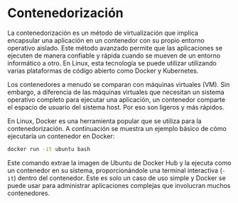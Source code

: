 # Contenedorización

La contenedorización es un método de virtualización que implica encapsular una aplicación en un contenedor con su propio entorno operativo aislado. Este método avanzado permite que las aplicaciones se ejecuten de manera confiable y rápida cuando se mueven de un entorno informático a otro. En Linux, esta tecnología se puede utilizar utilizando varias plataformas de código abierto como Docker y Kubernetes.

Los contenedores a menudo se comparan con máquinas virtuales (VM). Sin embargo, a diferencia de las máquinas virtuales que necesitan un sistema operativo completo para ejecutar una aplicación, un contenedor comparte el espacio de usuario del sistema host. Por eso son ligeros y más rápidos.

En Linux, Docker es una herramienta popular que se utiliza para la contenedorización. A continuación se muestra un ejemplo básico de cómo ejecutaría un contenedor en Docker:

```bash
docker run -it ubuntu bash
```

Este comando extrae la imagen de Ubuntu de Docker Hub y la ejecuta como un contenedor en su sistema, proporcionándole una terminal interactiva (`-it`) dentro del contenedor. Este es solo un caso de uso simple y Docker se puede usar para administrar aplicaciones complejas que involucran muchos contenedores.